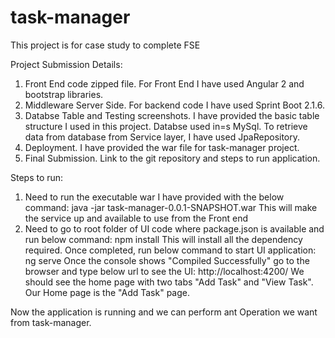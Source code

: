 # task-manager
This project is for case study to complete FSE

Project Submission Details:
1. Front End code zipped file.
   For Front End I have used Angular 2 and bootstrap libraries.
2. Middleware Server Side.
   For backend code I have used Sprint Boot 2.1.6.
3. Databse Table and Testing screenshots.
    I have provided the basic table structure I used in this project.
    Databse used in=s MySql.
    To retrieve data from database from Service layer, I have used JpaRepository.
4. Deployment.
    I have provided the war file for task-manager project.
5. Final Submission.
    Link to the git repository and steps to run application.
    
Steps to run:

1. Need to run the executable war I have provided with the below command:
    java -jar task-manager-0.0.1-SNAPSHOT.war
    This will make the service up and available to use from the Front end
2. Need to go to root folder of UI code where package.json is available and run below command:
      npm install
    This will install all the dependency required. Once completed, run below command to start UI application:
      ng serve
    Once the console shows "Compiled Successfully" go to the browser and type below url to see the UI:
      http://localhost:4200/
    We should see the home page with two tabs "Add Task" and "View Task".
    Our Home page is the "Add Task" page.
    
Now the application is running and we can perform ant Operation we want from task-manager.
